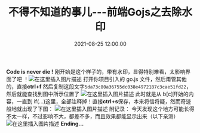 ﻿---
title: 不得不知道的事儿---前端Gojs之去除水印
type: 'tags'
tags: ['Gojs', 'Vue', 'Web', 'JavaScript']
categories: ['Web']
date: 2021-08-25 12:00:00
---

**Code is never die !**
刚开始是这个样子的，带有水印，显得特别难看，太影响界面了吧 ！![在这里插入图片描述](https://img-blog.csdnimg.cn/20210422215938389.png?x-oss-process=image/watermark,type_ZmFuZ3poZW5naGVpdGk,shadow_10,text_aHR0cHM6Ly9ibG9nLmNzZG4ubmV0L3dlaXhpbl80OTkxODY1Nw==,size_16,color_FFFFFF,t_70)
打开你项目引入的 go.js 文件，然后甭管其他的，直接**ctrl+f** 然后复制这段文字`5da73c80a36755dc038e4972187c3cae51fd22`，然后就能查找到图中所示位置了
![在这里插入图片描述](https://img-blog.csdnimg.cn/20210422220215420.png?x-oss-process=image/watermark,type_ZmFuZ3poZW5naGVpdGk,shadow_10,text_aHR0cHM6Ly9ibG9nLmNzZG4ubmV0L3dlaXhpbl80OTkxODY1Nw==,size_16,color_FFFFFF,t_70)
此时就是从 b[c]开始的内容，一直到 if(...)这里，全部注释掉！直接**ctrl+s**保存，本来将信将疑，然而奇迹般地就出现了下图：
![在这里插入图片描述](https://img-blog.csdnimg.cn/20210422220220523.png?x-oss-process=image/watermark,type_ZmFuZ3poZW5naGVpdGk,shadow_10,text_aHR0cHM6Ly9ibG9nLmNzZG4ubmV0L3dlaXhpbl80OTkxODY1Nw==,size_16,color_FFFFFF,t_70)
附记录：
今天发现这个地方可能长得不太一样，不过影响不大，都差不多，而且效果都能显示出来（以下亲测）
![在这里插入图片描述](https://img-blog.csdnimg.cn/202104241736355.png?x-oss-process=image/watermark,type_ZmFuZ3poZW5naGVpdGk,shadow_10,text_aHR0cHM6Ly9ibG9nLmNzZG4ubmV0L3dlaXhpbl80OTkxODY1Nw==,size_16,color_FFFFFF,t_70)
**Ending...**
